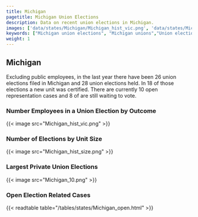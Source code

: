 ```yaml
---
title: Michigan
pagetitle: Michigan Union Elections
description: Data on recent union elections in Michigan.
images: ['data/states/Michigan/Michigan_hist_vic.png', 'data/states/Michigan/Michigan_hist_size.png', 'data/states/Michigan/Michigan_10.png']
keywords: ["Michigan union elections", "Michigan unions","Union elections"]
weight: 1
---
```

##  Michigan

Excluding public employees, in the last year there have been 26 union elections filed in Michigan and 28 union elections held. In 18 of those elections a new unit was certified. There are currently 10 open representation cases and 8 of are still waiting to vote.

### Number Employees in a Union Election by Outcome
{{< image src="Michigan_hist_vic.png" >}}

### Number of Elections by Unit Size
{{< image src="Michigan_hist_size.png" >}}

### Largest Private Union Elections
{{< image src="Michigan_10.png" >}}

### Open Election Related Cases
{{< readtable table="/tables/states/Michigan_open.html" >}}

